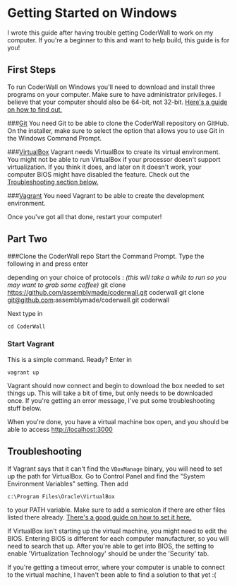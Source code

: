 # Getting Started on Windows

I wrote this guide after having trouble getting CoderWall to work on my computer. If you're a beginner to this and want to help build, this guide is for you!

## First Steps

To run CoderWall on Windows you'll need to download and install three programs on your computer. Make sure to have administrator privileges. I believe that your computer should also be 64-bit, not 32-bit. [Here's a guide on how to find out.](http://windows.microsoft.com/en-ca/windows/32-bit-and-64-bit-windows)

###[Git](http://git-scm.com/downloads)
You need Git to be able to clone the CoderWall repository on GitHub. On the installer, make sure to select the option that allows you to use Git in the Windows Command Prompt.

###[VirtualBox](https://www.virtualbox.org/wiki/Downloads)
Vagrant needs VirtualBox to create its virtual environment. You might not be able to run VirtualBox if your processor doesn't support virtualization. If you think it does, and later on it doesn't work, your computer BIOS might have disabled the feature. Check out the [Troubleshooting section below.](https://github.com/assemblymade/coderwall/docs/getting_started_on_windows.md#troubleshooting)

###[Vagrant](http://vagrantup.com)
You need Vagrant to be able to create the development environment. 

Once you've got all that done, restart your computer!

## Part Two

###Clone the CoderWall repo
Start the Command Prompt. Type the following in and press enter
  
   depending on your choice of protocols : _(this will take a while to run so you may want to grab some coffee)_
    git clone https://github.com/assemblymade/coderwall.git coderwall
    git clone git@github.com:assemblymade/coderwall.git coderwall 
  
Next type in
  
    cd CoderWall

### Start Vagrant

This is a simple command. Ready? Enter in
  
    vagrant up
  
Vagrant should now connect and begin to download the box needed to set things up. This will take a bit of time, but only needs to be downloaded once. If you're getting an error message, I've put some troubleshooting stuff below.

When you're done, you have a virtual machine box open, and you should be able to access [http://localhost:3000](http://localhost:3000)


## Troubleshooting

If Vagrant says that it can't find the `VBoxManage` binary, you will need to set up the path for VirtualBox. Go to Control Panel and find the "System Environment Variables" setting. Then add 

    c:\Program Files\Oracle\VirtualBox

to your PATH variable. Make sure to add a semicolon if there are other files listed there already. [There's a good guide on how to set it here.](http://www.computerhope.com/issues/ch000549.htm)

If VirtualBox isn't starting up the virtual machine, you might need to edit the BIOS. Entering BIOS is different for each computer manufacturer, so you will need to search that up. After you're able to get into BIOS, the setting to enable 'Virtualization Technology' should be under the 'Security' tab.
  
If you're getting a timeout error, where your computer is unable to connect to the virtual machine, I haven't been able to find a solution to that yet :(

